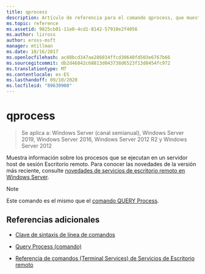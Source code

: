```yaml
---
title: qprocess
description: Artículo de referencia para el comando qprocess, que muestra información sobre los procesos que se ejecutan en un servidor host de sesión Escritorio remoto.
ms.topic: reference
ms.assetid: 9825cb01-11e0-4cd1-8142-57910e2f4056
ms.author: lizross
author: eross-msft
manager: mtillman
ms.date: 10/16/2017
ms.openlocfilehash: ac88bcd347ae286034ffcd30640fd503e6767b66
ms.sourcegitcommit: db2d46842c68813d043738d6523f13d8454fc972
ms.translationtype: MT
ms.contentlocale: es-ES
ms.lasthandoff: 09/10/2020
ms.locfileid: "89639908"
---
```

# <a name="qprocess"></a>qprocess

> Se aplica a: Windows Server (canal semianual), Windows Server 2019, Windows Server 2016, Windows Server 2012 R2 y Windows Server 2012

Muestra información sobre los procesos que se ejecutan en un servidor host de sesión Escritorio remoto. Para conocer las novedades de la versión más reciente, consulte [novedades de servicios de escritorio remoto en Windows Server](/previous-versions/windows/it-pro/windows-server-2012-r2-and-2012/dn283323(v=ws.11)).

> [!NOTE]
> Este comando es el mismo que el [comando QUERY Process](query-process.md).

## <a name="additional-references"></a>Referencias adicionales

- [Clave de sintaxis de línea de comandos](command-line-syntax-key.md)

- [Query Process (comando)](query-process.md)

- [Referencia de comandos (Terminal Services) de Servicios de Escritorio remoto](remote-desktop-services-terminal-services-command-reference.md)
